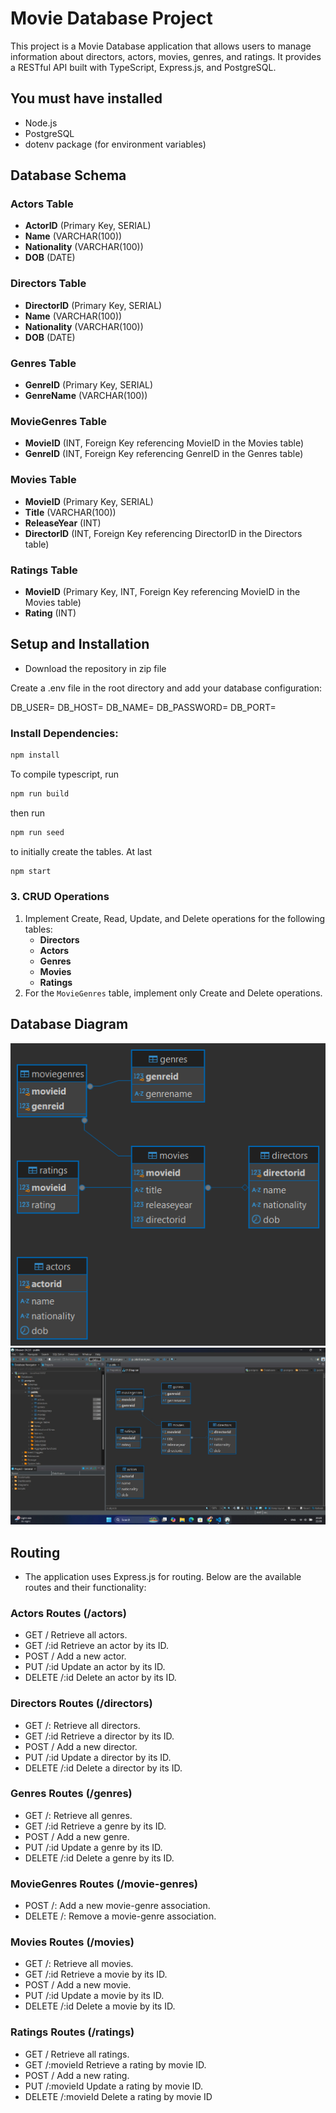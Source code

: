 # Movie Database Project

This project is a Movie Database application that allows users to manage information about directors, actors, movies, genres, and ratings. It provides a RESTful API built with TypeScript, Express.js, and PostgreSQL.

## You must have installed

- Node.js
- PostgreSQL
- dotenv package (for environment variables)

## Database Schema

### Actors Table

- **ActorID** (Primary Key, SERIAL)
- **Name** (VARCHAR(100))
- **Nationality** (VARCHAR(100))
- **DOB** (DATE)

### Directors Table

- **DirectorID** (Primary Key, SERIAL)
- **Name** (VARCHAR(100))
- **Nationality** (VARCHAR(100))
- **DOB** (DATE)

### Genres Table

- **GenreID** (Primary Key, SERIAL)
- **GenreName** (VARCHAR(100))

### MovieGenres Table

- **MovieID** (INT, Foreign Key referencing MovieID in the Movies table)
- **GenreID** (INT, Foreign Key referencing GenreID in the Genres table)

### Movies Table

- **MovieID** (Primary Key, SERIAL)
- **Title** (VARCHAR(100))
- **ReleaseYear** (INT)
- **DirectorID** (INT, Foreign Key referencing DirectorID in the Directors table)

### Ratings Table

- **MovieID** (Primary Key, INT, Foreign Key referencing MovieID in the Movies table)
- **Rating** (INT)

## Setup and Installation

- Download the repository in zip file

Create a .env file in the root directory and add your database configuration:

DB_USER=<your-db-user>
DB_HOST=<your-db-host>
DB_NAME=<your-db-name>
DB_PASSWORD=<your-db-password>
DB_PORT=<your-db-port>

### Install Dependencies:

```bash
npm install
```

To compile typescript, run

```bash
npm run build
```

then run

```bash
npm run seed
```

to initially create the tables. At last

```bash
npm start
```

### 3. CRUD Operations

1. Implement Create, Read, Update, and Delete operations for the following tables:
   - **Directors**
   - **Actors**
   - **Genres**
   - **Movies**
   - **Ratings**
2. For the `MovieGenres` table, implement only Create and Delete operations.

## Database Diagram

![Database Diagram](./postgres%20-%20public.png)
![Database Diagram](./screenshot%20postgres%20diagram.jpg)

## Routing

- The application uses Express.js for routing. Below are the available routes and their functionality:

### Actors Routes (/actors)

- GET / Retrieve all actors.
- GET /:id Retrieve an actor by its ID.
- POST / Add a new actor.
- PUT /:id Update an actor by its ID.
- DELETE /:id Delete an actor by its ID.

### Directors Routes (/directors)

- GET /: Retrieve all directors.
- GET /:id Retrieve a director by its ID.
- POST / Add a new director.
- PUT /:id Update a director by its ID.
- DELETE /:id Delete a director by its ID.

### Genres Routes (/genres)

- GET /: Retrieve all genres.
- GET /:id Retrieve a genre by its ID.
- POST / Add a new genre.
- PUT /:id Update a genre by its ID.
- DELETE /:id Delete a genre by its ID.

### MovieGenres Routes (/movie-genres)

- POST /: Add a new movie-genre association.
- DELETE /: Remove a movie-genre association.

### Movies Routes (/movies)

- GET /: Retrieve all movies.
- GET /:id Retrieve a movie by its ID.
- POST / Add a new movie.
- PUT /:id Update a movie by its ID.
- DELETE /:id Delete a movie by its ID.

### Ratings Routes (/ratings)

- GET / Retrieve all ratings.
- GET /:movieId Retrieve a rating by movie ID.
- POST / Add a new rating.
- PUT /:movieId Update a rating by movie ID.
- DELETE /:movieId Delete a rating by movie ID
